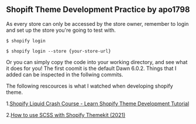 ## Shopift Theme Development Practice by apo1798

As every store can only be accessed by the store owner, remember to login and set up the store you're going to test with.

```Terminal
$ shopify login

$ shopify login --store {your-store-url}
```

Or you can simply copy the code into your working directory, and see what it does for you! The first coomit is the default Dawn 6.0.2. Things that I added can be inspected in the follwing commits.

The following rescources is what I watched when developing shopify theme.

1.[Shopify Liquid Crash Course - Learn Shopify Theme Development Tutorial](https://www.youtube.com/watch?v=ejXm7CMGH6Y)

2.[How to use SCSS with Shopify Themekit (2021)](https://www.youtube.com/watch?v=nuUYLlNkGwA&t)

